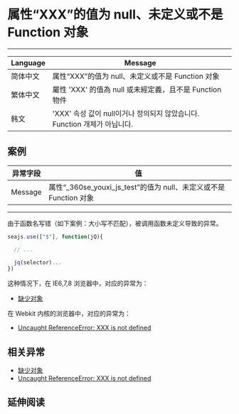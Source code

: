 
# 属性“XXX”的值为 null、未定义或不是 Function 对象

----

| Language | Message                                                                   |
|----------|---------------------------------------------------------------------------|
| 简体中文 | 属性“XXX”的值为 null、未定义或不是 Function 对象                          |
| 繁体中文 | 屬性 'XXX' 的值為 null 或未經定義，且不是 Function 物件                   |
| 韩文     | 'XXX' 속성 값이 null이거나 정의되지 않았습니다. Function 개체가 아닙니다. |

## 案例

| 异常字段 | 值                                                                |
|----------|-------------------------------------------------------------------|
| Message  | 属性“_360se_youxi_js_test”的值为 null、未定义或不是 Function 对象 |

----

由于函数名写错（如下案例：大小写不匹配），被调用函数未定义导致的异常。

```js
seajs.use(["$"], function(jQ){

  // ...

  jq(selector)...
})
```

这种情况下，在 IE6,7,8 浏览器中，对应的异常为：

* [缺少对象](./object-expected.md)

在 Webkit 内核的浏览器中，对应的异常为：

* [Uncaught ReferenceError: XXX is not defined](./xxx-is-undefined.md)

## 相关异常

* [缺少对象](./object-expected.md)
* [Uncaught ReferenceError: XXX is not defined](./xxx-is-undefined.md)

## 延伸阅读
